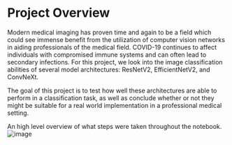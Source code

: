 # Project Overview
Modern medical imaging has proven time and again to be a field which could see immense benefit from the utilization of computer vision networks in aiding professionals of the medical field. COVID-19 continues to affect individuals with compromised immune systems and can often lead to secondary infections. For this project, we look into the image classification abilities of several model architectures: ResNetV2, EfficientNetV2, and ConvNeXt.

The goal of this project is to test how well these architectures are able to perform in a classification task, as well as conclude whether or not they might be suitable for a real world implementation in a professional medical setting.

An high level overview of what steps were taken throughout the notebook. 
![image](https://github.com/user-attachments/assets/d5822313-b8de-4574-9155-004c5fb759b5)

